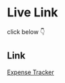 # Live Link

click below 👇

## Link

[Expense Tracker](https://i-riyaj.github.io/Javascript-Learnings_Projects/Expense%20Tracker/)
